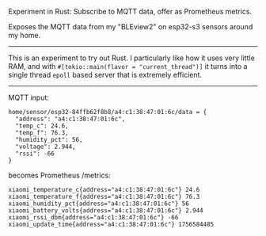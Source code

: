 Experiment in Rust: Subscribe to MQTT data, offer as Prometheus metrics.

Exposes the MQTT data from my "BLEview2" on esp32-s3 sensors around my home.

---

This is an experiment to try out Rust.  I particularly like how it uses very little RAM,
and with `#[tokio::main(flavor = "current_thread")]` it turns into a single thread `epoll`
based server that is extremely efficient.

---

MQTT input:

```
home/sensor/esp32-84ffb62f8b8/a4:c1:38:47:01:6c/data = {
  "address": "a4:c1:38:47:01:6c",
  "temp_c": 24.6,
  "temp_f": 76.3,
  "humidity_pct": 56,
  "voltage": 2.944,
  "rssi": -66
}
```

becomes Prometheus /metrics:

```
xiaomi_temperature_c{address="a4:c1:38:47:01:6c"} 24.6
xiaomi_temperature_f{address="a4:c1:38:47:01:6c"} 76.3
xiaomi_humidity_pct{address="a4:c1:38:47:01:6c"} 56
xiaomi_battery_volts{address="a4:c1:38:47:01:6c"} 2.944
xiaomi_rssi_dbm{address="a4:c1:38:47:01:6c"} -66
xiaomi_update_time{address="a4:c1:38:47:01:6c"} 1756584485
```
